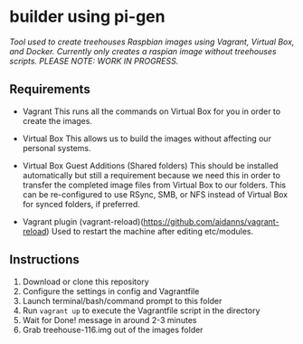 # builder using pi-gen

_Tool used to create treehouses Raspbian images using Vagrant, Virtual Box,  and Docker._
_*Currently only creates a raspian image without treehouses scripts. PLEASE NOTE: WORK IN PROGRESS.*_

## Requirements

- Vagrant 
  This runs all the commands on Virtual Box for you in order to create the images.
- Virtual Box 
  This allows us to build the images without affecting our personal systems.
- Virtual Box Guest Additions (Shared folders)
  This should be installed automatically but still a requirement because we need this
  in order to transfer the completed image files from Virtual Box to our folders.
  This can be re-configured to use RSync, SMB, or NFS instead of Virtual Box for
  synced folders, if preferred. 
 
- Vagrant plugin (vagrant-reload)(https://github.com/aidanns/vagrant-reload)
  Used to restart the machine after editing etc/modules.
  
## Instructions

1.  Download or clone this repository
2.  Configure the settings in config and Vagrantfile
3.  Launch terminal/bash/command prompt to this folder
4.  Run `vagrant up` to execute the Vagrantfile script in the directory
5.  Wait for Done! message in around 2-3 minutes
6.  Grab treehouse-116.img out of the images folder